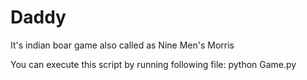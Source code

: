 # Daddy
It's indian boar game also called as Nine Men's Morris


You can execute this script by running following file:
python Game.py
